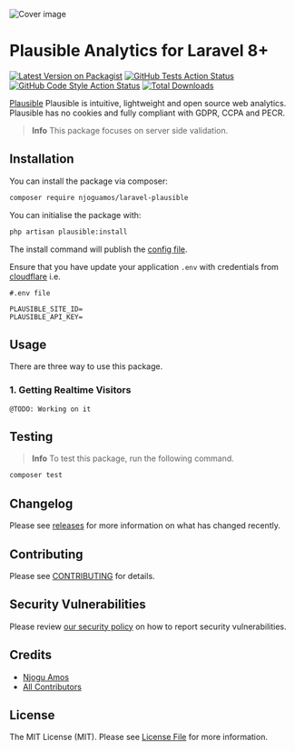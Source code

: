 ![Cover image](/cover.png)
# Plausible Analytics for Laravel 8+

[![Latest Version on Packagist](https://img.shields.io/packagist/v/njoguamos/laravel-plausible.svg?style=flat-square)](https://packagist.org/packages/njoguamos/laravel-plausible)
[![GitHub Tests Action Status](https://img.shields.io/github/actions/workflow/status/njoguamos/laravel-plausible/run-tests.yml?branch=main&label=tests&style=flat-square)](https://github.com/njoguamos/laravel-plausible/actions?query=workflow%3Arun-tests+branch%3Amain)
[![GitHub Code Style Action Status](https://img.shields.io/github/actions/workflow/status/njoguamos/laravel-plausible/fix-php-code-style-issues.yml?branch=main&label=code%20style&style=flat-square)](https://github.com/njoguamos/laravel-plausible/actions?query=workflow%3A"Fix+PHP+code+style+issues"+branch%3Amain)
[![Total Downloads](https://img.shields.io/packagist/dt/njoguamos/laravel-plausible.svg?style=flat-square)](https://packagist.org/packages/njoguamos/laravel-plausible)

[Plausible](https://plausible.io/) Plausible is intuitive, lightweight and open source web analytics. Plausible has no cookies and fully compliant with GDPR, CCPA and PECR.

>**Info**
> This package focuses on server side validation. 

## Installation

You can install the package via composer:

```bash
composer require njoguamos/laravel-plausible
```

You can initialise the package with:

```bash
php artisan plausible:install
```

The install command will publish the [config file](/config/plausible.php).

Ensure that you have update your application `.env` with credentials from [cloudflare](https://developers.cloudflare.com/plausible/get-started/) i.e.

```dotenv
#.env file

PLAUSIBLE_SITE_ID=
PLAUSIBLE_API_KEY=
```

## Usage
There are three way to use this package.

### 1. Getting Realtime Visitors

```text
@TODO: Working on it
```

## Testing
>**Info**
> To test this package, run the following command.

```bash
composer test
```

## Changelog

Please see [releases](https://github.com/njoguamos/laravel-plausible/releases) for more information on what has changed recently.

## Contributing

Please see [CONTRIBUTING](CONTRIBUTING.md) for details.

## Security Vulnerabilities

Please review [our security policy](../../security/policy) on how to report security vulnerabilities.

## Credits

- [Njogu Amos](https://github.com/njoguamos)
- [All Contributors](../../contributors)

## License

The MIT License (MIT). Please see [License File](LICENSE.md) for more information.
